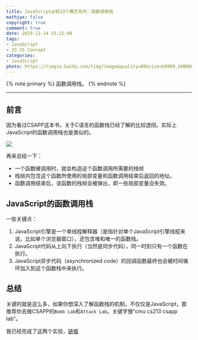 ```yaml
---
title: JavaScript必知33个概念系列：函数调用栈
mathjax: false
copyright: true
comment: true
date: 2019-11-14 15:21:48
tags:
- JavaScript
- 33 JS Concept
categories:
- JavaScript
photo: https://timgsa.baidu.com/timg?image&quality=80&size=b9999_10000&sec=1574495462&di=d20c318c7062ecf905858be5622bc110&imgtype=jpg&er=1&src=http%3A%2F%2Fimg.tuwandata.com%2Fv2%2Fthumb%2Fall%2FZTZkNSwwLDAsNCwzLDEsLTEsMSw%3D%2Fu%2Fwww.tuwan.com%2Fuploads%2Fallimg%2F1508%2F26%2F693-150R61U622.jpg
---
```


{% note primary %}
函数调用栈。
{% endnote %}

<!-- more -->

---

## 前言

因为看过CSAPP这本书，关于C语言的函数栈已经了解的比较透彻。实际上JavaScript的函数调用栈也是类似的。

![](stackframe.png)

再来总结一下：
- 一个函数被调用时，就会构造这个函数调用所需要的栈帧
- 栈帧内包含这个函数所使用的局部变量和函数调用结束后返回的地址。
- 函数调用结束后，该函数的栈帧会被弹出，即一些局部变量会失效。


## JavaScript的函数调用栈

一些关键点：

1. JavaScript引擎是一个单线程解释器（是指针对单个JavaScript引擎线程来说，比如单个浏览器窗口），还包含堆和唯一的函数栈。
2. JavaScript代码从上向下执行（当然是同步代码），同一时刻只有一个函数在执行。
3. JavaScript异步代码（asynchronized code）的回调函数最终也会被时间循环加入到这个函数栈中来执行。

## 总结

关键的就是这么多，如果你想深入了解函数栈的机制，不仅仅是JavaScript，那推荐你去做CSAPP的`Bomb Lab`和`Attack Lab`。关键字搜“cmu cs213 csapp lab”。

我已经完成了这两个实验，[链接](http://blog.scarboroughcoral.top/tags/CSAPP-Lab/)